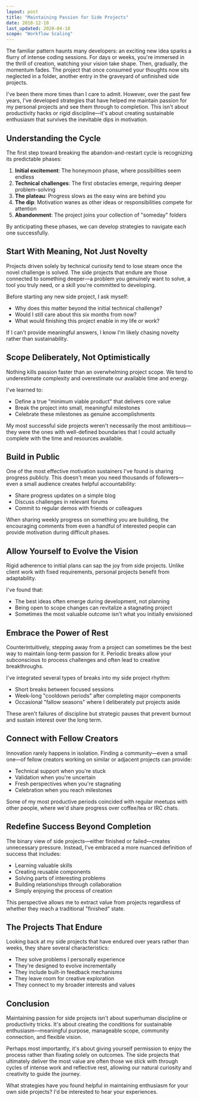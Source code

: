 ```yaml
---
layout: post
title: "Maintaining Passion for Side Projects"
date: 2018-12-10
last_updated: 2020-04-18
scope: "Workflow Scaling"
---
```


The familiar pattern haunts many developers: an exciting new idea sparks a flurry of intense coding sessions. For days or weeks, you're immersed in the thrill of creation, watching your vision take shape. Then, gradually, the momentum fades. The project that once consumed your thoughts now sits neglected in a folder, another entry in the graveyard of unfinished side projects.

I've been there more times than I care to admit. However, over the past few years, I've developed strategies that have helped me maintain passion for my personal projects and see them through to completion. This isn't about productivity hacks or rigid discipline—it's about creating sustainable enthusiasm that survives the inevitable dips in motivation.

## Understanding the Cycle

The first step toward breaking the abandon-and-restart cycle is recognizing its predictable phases:

1. **Initial excitement**: The honeymoon phase, where possibilities seem endless
2. **Technical challenges**: The first obstacles emerge, requiring deeper problem-solving
3. **The plateau**: Progress slows as the easy wins are behind you
4. **The dip**: Motivation wanes as other ideas or responsibilities compete for attention
5. **Abandonment**: The project joins your collection of "someday" folders

By anticipating these phases, we can develop strategies to navigate each one successfully.

## Start With Meaning, Not Just Novelty

Projects driven solely by technical curiosity tend to lose steam once the novel challenge is solved. The side projects that endure are those connected to something deeper—a problem you genuinely want to solve, a tool you truly need, or a skill you're committed to developing.

Before starting any new side project, I ask myself:
- Why does this matter beyond the initial technical challenge?
- Would I still care about this six months from now?
- What would finishing this project enable in my life or work?

If I can't provide meaningful answers, I know I'm likely chasing novelty rather than sustainability.

## Scope Deliberately, Not Optimistically

Nothing kills passion faster than an overwhelming project scope. We tend to underestimate complexity and overestimate our available time and energy.

I've learned to:
- Define a true "minimum viable product" that delivers core value
- Break the project into small, meaningful milestones
- Celebrate these milestones as genuine accomplishments

My most successful side projects weren't necessarily the most ambitious—they were the ones with well-defined boundaries that I could actually complete with the time and resources available.

## Build in Public

One of the most effective motivation sustainers I've found is sharing progress publicly. This doesn't mean you need thousands of followers—even a small audience creates helpful accountability:

- Share progress updates on a simple blog
- Discuss challenges in relevant forums
- Commit to regular demos with friends or colleagues

When sharing weekly progress on something you are building, the encouraging comments from even a handful of interested people can provide motivation during difficult phases.

## Allow Yourself to Evolve the Vision

Rigid adherence to initial plans can sap the joy from side projects. Unlike client work with fixed requirements, personal projects benefit from adaptability.

I've found that:
- The best ideas often emerge during development, not planning
- Being open to scope changes can revitalize a stagnating project
- Sometimes the most valuable outcome isn't what you initially envisioned

## Embrace the Power of Rest

Counterintuitively, stepping away from a project can sometimes be the best way to maintain long-term passion for it. Periodic breaks allow your subconscious to process challenges and often lead to creative breakthroughs.

I've integrated several types of breaks into my side project rhythm:
- Short breaks between focused sessions
- Week-long "cooldown periods" after completing major components
- Occasional "fallow seasons" where I deliberately put projects aside

These aren't failures of discipline but strategic pauses that prevent burnout and sustain interest over the long term.

## Connect with Fellow Creators

Innovation rarely happens in isolation. Finding a community—even a small one—of fellow creators working on similar or adjacent projects can provide:

- Technical support when you're stuck
- Validation when you're uncertain
- Fresh perspectives when you're stagnating
- Celebration when you reach milestones

Some of my most productive periods coincided with regular meetups with other people, where we'd share progress over coffee/tea or IRC chats.

## Redefine Success Beyond Completion

The binary view of side projects—either finished or failed—creates unnecessary pressure. Instead, I've embraced a more nuanced definition of success that includes:

- Learning valuable skills
- Creating reusable components
- Solving parts of interesting problems
- Building relationships through collaboration
- Simply enjoying the process of creation

This perspective allows me to extract value from projects regardless of whether they reach a traditional "finished" state.

## The Projects That Endure

Looking back at my side projects that have endured over years rather than weeks, they share several characteristics:

- They solve problems I personally experience
- They're designed to evolve incrementally
- They include built-in feedback mechanisms
- They leave room for creative exploration
- They connect to my broader interests and values

## Conclusion

Maintaining passion for side projects isn't about superhuman discipline or productivity tricks. It's about creating the conditions for sustainable enthusiasm—meaningful purpose, manageable scope, community connection, and flexible vision.

Perhaps most importantly, it's about giving yourself permission to enjoy the process rather than fixating solely on outcomes. The side projects that ultimately deliver the most value are often those we stick with through cycles of intense work and reflective rest, allowing our natural curiosity and creativity to guide the journey.

What strategies have you found helpful in maintaining enthusiasm for your own side projects? I'd be interested to hear your experiences.
